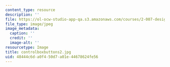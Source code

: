 ```yaml
---
content_type: resource
description: ''
file: https://ol-ocw-studio-app-qa.s3.amazonaws.com/courses/2-007-design-and-manufacturing-i-spring-2009/48444c6da0f450d7a01e44678624fe56_controlboxbuttons2.jpg
file_type: image/jpeg
image_metadata:
  caption: ''
  credit: ''
  image-alt: ''
resourcetype: Image
title: controlboxbuttons2.jpg
uid: 48444c6d-a0f4-50d7-a01e-44678624fe56
---
```


